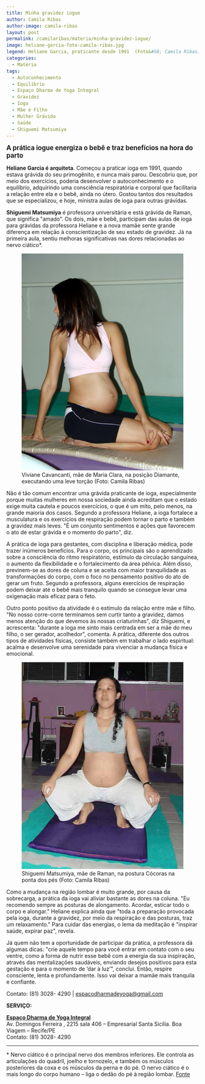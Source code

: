 ```yaml
---
title: Minha gravidez iogue
author: Camila Ribas
author-image: camila-ribas
layout: post
permalink: /camilaribas/materia/minha-gravidez-iogue/
image: heliane-garcia-foto-camila-ribas.jpg
legend: Heliane Garcia, praticante desde 1991  (Foto&#58; Camila Ribas)
categories:
  - Matéria
tags:
  - Autoconhecimento
  - Equilíbrio
  - Espaço Dharma de Yoga Integral
  - Gravidez
  - Ioga
  - Mãe e Filho
  - Mulher Grávida
  - Saúde
  - Shiguemi Matsumiya
---
```

<big><strong>A prática iogue energiza o bebê e traz benefícios na hora do parto</strong></big>

**Heliane Garcia é arquiteta**. Começou a praticar ioga em 1991, quando estava grávida do seu primogênito, e nunca mais parou. Descobriu que, por meio dos exercícios, poderia desenvolver o autoconhecimento e o equilíbrio, adquirindo uma consciência respiratória e corporal que facilitaria a relação entre ela e o bebê, ainda no útero. Gostou tantos dos resultados que se especializou, e hoje, ministra aulas de ioga para outras grávidas.

**Shiguemi Matsumiya** é professora universitária e está grávida de Raman, que significa "amado". Os dois, mãe e bebê, participam das aulas de ioga para grávidas da professora Heliane e a nova mamãe sente grande diferença em relação à conscientização de seu estado de gravidez. Já na primeira aula, sentiu melhoras significativas nas dores relacionadas ao nervo ciático&#42;.

<figure class="figure figure-50">
<img src="https://raw.githubusercontent.com/revistazena/img/master/viviane-cavalcanti-foto-camila-ribas.jpg" alt="Viviane Cavancanti, mãe de Maria Clara, na posição Diamante, executando uma leve torção  (Foto: Camila Ribas)" title="Viviane Cavancanti, mãe de Maria Clara, na posição Diamante, executando uma leve torção  (Foto: Camila Ribas)" />
<figcaption class="legenda">Viviane Cavancanti, mãe de Maria Clara, na posição Diamante, executando uma leve torção  (Foto: Camila Ribas)</figcaption>
</figure>

Não é tão comum encontrar uma grávida praticante de ioga, especialmente porque muitas mulheres em nossa sociedade ainda acreditam que o estado exige muita cautela e poucos exercícios, o que é um mito, pelo menos, na grande maioria dos casos. Segundo a professora Heliane, a ioga fortalece a musculatura e os exercícios de respiração podem tornar o parto e também a gravidez mais leves. "É um conjunto sentimentos e ações que favorecem o ato de estar grávida e o momento do parto", diz.

A prática de ioga para gestantes, com disciplina e liberação médica, pode trazer inúmeros benefícios. Para o corpo, os principais são o aprendizado sobre a consciência do ritmo respiratório, estímulo da circulação sanguínea, o aumento da flexibilidade e o fortalecimento da área pélvica. Além disso, previnem-se as dores de coluna e se aceita com maior tranquilidade as transformações do corpo, com o foco no pensamento positivo do ato de gerar um fruto. Segundo a professora, alguns exercícios de respiração podem deixar até o bebê mais tranquilo quando se consegue levar uma oxigenação mais eficaz para o feto.

Outro ponto positivo da atividade é o estímulo da relação entre mãe e filho. "No nosso corre-corre terminamos sem curtir tanto a gravidez, damos menos atenção do que devemos às nossas criaturinhas", diz Shiguemi, e acrescenta: "durante a ioga me sinto mais centrada em ser a mãe do meu filho, o ser gerador, acolhedor", comenta. A prática, diferente dos outros tipos de atividades físicas, consiste também em trabalhar o lado espiritual: acalma e desenvolve uma serenidade para vivenciar a mudança física e emocional.

<figure class="figure figure-30 right">
<img src="https://raw.githubusercontent.com/revistazena/img/master/shigumi-matsumiya-foto-camila-ribas.jpg" alt="Shiguemi Matsumiya, mãe de Raman, na postura Cócoras na ponta dos pés (Foto: Camila Ribas)" title="Shiguemi Matsumiya, mãe de Raman, na postura Cócoras na ponta dos pés (Foto: Camila Ribas)" />
<figcaption class="legenda">Shiguemi Matsumiya, mãe de Raman, na postura Cócoras na ponta dos pés (Foto: Camila Ribas)</figcaption>
</figure>

Como a mudança na região lombar é muito grande, por causa da sobrecarga, a prática da ioga vai aliviar bastante as dores na coluna. "Eu recomendo sempre as posturas de alongamento. Acordar, esticar todo o corpo e alongar." Heliane explica ainda que "toda a preparação provocada pela ioga, durante a gravidez, por meio da respiração e das posturas, traz um relaxamento." Para cuidar das energias, o lema da meditação é "inspirar saúde, expirar paz", revela.

Já quem não tem a oportunidade de participar da prática, a professora dá algumas dicas: "crie aquele tempo para você entrar em contato com o seu ventre, como a forma de nutrir esse bebê com a energia da sua inspiração, através das mentalizações saudáveis, enviando desejos positivos para esta gestação e para o momento de ‘dar à luz’", conclui. Então, respire consciente, lenta e profundamente. Isso vai deixar a mamãe mais tranquila e confiante.

Contato: (81) 3028- 4290 | [espacodharmadeyoga@gmail.com][1]

**SERVIÇO:**

**[Espaço Dharma de Yoga Integral][2]**  
Av. Domingos Ferreira , 2215 sala 406 – Empresarial Santa Sicília. Boa Viagem – Recife/PE  
Contato: (81) 3028- 4290

---

&#42; Nervo ciático é o principal nervo dos membros inferiores. Ele controla as articulações do quadril, joelho e tornozelo, e também os músculos posteriores da coxa e os músculos da perna e do pé. O nervo ciático é o mais longo do corpo humano – liga o dedão do pé à região lombar. [Fonte][3]

[1]: mailto:espacodharmadeyoga@gmail.com
[2]: http://www.dharmayoga.com.br/
[3]: http://pt.wikipedia.org/wiki/Nervo_ci%C3%A1tico